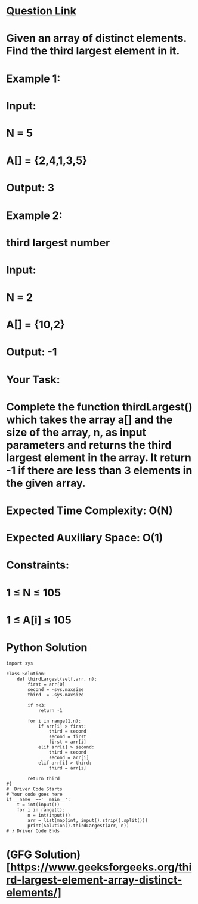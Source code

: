 # [Question Link](https://practice.geeksforgeeks.org/problems/third-largest-element/1/?track=amazon-arrays&batchId=192)

# Given an array of distinct elements. Find the third largest element in it. 

# Example 1:

# Input:
# N = 5
# A[] = {2,4,1,3,5}
# Output: 3
# Example 2:
# third largest number
# Input:
# N = 2
# A[] = {10,2}
# Output: -1
# Your Task:
# Complete the function thirdLargest() which takes the array a[] and the size of the array, n, as input parameters and returns the third largest element in the array. It return -1 if there are less than 3 elements in the given array.

# Expected Time Complexity: O(N)
# Expected Auxiliary Space: O(1)

# Constraints:
# 1 ≤ N ≤ 105
# 1 ≤ A[i] ≤ 105



# Python Solution

```
import sys

class Solution:
    def thirdLargest(self,arr, n):
        first = arr[0]
        second = -sys.maxsize 
        third  = -sys.maxsize
        
        if n<3:
            return -1
        
        for i in range(1,n):
            if arr[i] > first:
                third = second
                second = first
                first = arr[i]
            elif arr[i] > second:
                third = second
                second = arr[i]
            elif arr[i] > third:
                third = arr[i]
        
        return third
#{ 
#  Driver Code Starts
# Your code goes here
if __name__=='__main__':
    t = int(input())
    for i in range(t):
        n = int(input())
        arr = list(map(int, input().strip().split()))
        print(Solution().thirdLargest(arr, n))
# } Driver Code Ends
```

# (GFG Solution)[https://www.geeksforgeeks.org/third-largest-element-array-distinct-elements/]